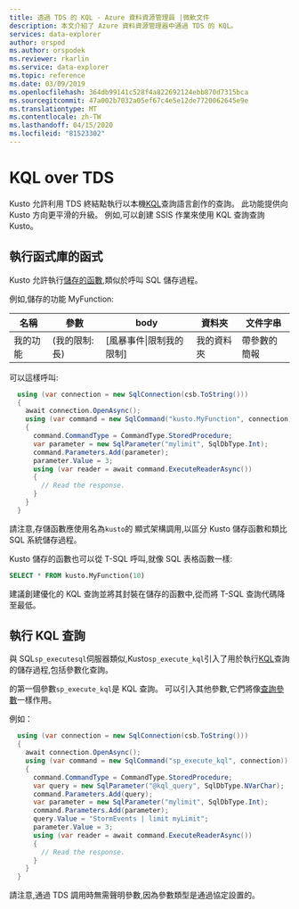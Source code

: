 ```yaml
---
title: 透過 TDS 的 KQL - Azure 資料資源管理員 |微軟文件
description: 本文介紹了 Azure 資料資源管理器中通過 TDS 的 KQL。
services: data-explorer
author: orspod
ms.author: orspodek
ms.reviewer: rkarlin
ms.service: data-explorer
ms.topic: reference
ms.date: 03/09/2019
ms.openlocfilehash: 364db99141c528f4a822692124ebb870d7315bca
ms.sourcegitcommit: 47a002b7032a05ef67c4e5e12de7720062645e9e
ms.translationtype: MT
ms.contentlocale: zh-TW
ms.lasthandoff: 04/15/2020
ms.locfileid: "81523302"
---
```

# <a name="kql-over-tds"></a>KQL over TDS

Kusto 允許利用 TDS 終結點執行以本機[KQL](../../query/index.md)查詢語言創作的查詢。 此功能提供向 Kusto 方向更平滑的升級。 例如,可以創建 SSIS 作業來使用 KQL 查詢查詢 Kusto。

## <a name="executing-kusto-stored-functions"></a>執行函式庫的函式

Kusto 允許執行[儲存的函數](../../query/schema-entities/stored-functions.md),類似於呼叫 SQL 儲存過程。

例如,儲存的功能 MyFunction:

|名稱 |參數|body|資料夾|文件字串
|---|---|---|---|---
|我的功能 |(我的限制:長)| [風暴事件&#124;限制我的限制]|我的資料夾|帶參數的簡報||

可以這樣呼叫:

```csharp
  using (var connection = new SqlConnection(csb.ToString()))
  {
    await connection.OpenAsync();
    using (var command = new SqlCommand("kusto.MyFunction", connection))
    {
      command.CommandType = CommandType.StoredProcedure;
      var parameter = new SqlParameter("mylimit", SqlDbType.Int);
      command.Parameters.Add(parameter);
      parameter.Value = 3;
      using (var reader = await command.ExecuteReaderAsync())
      {
        // Read the response.
      }
    }
  }
```

請注意,存儲函數應使用名為`kusto`的 顯式架構調用,以區分 Kusto 儲存函數和類比 SQL 系統儲存過程。

Kusto 儲存的函數也可以從 T-SQL 呼叫,就像 SQL 表格函數一樣:

```sql
SELECT * FROM kusto.MyFunction(10)
```

建議創建優化的 KQL 查詢並將其封裝在儲存的函數中,從而將 T-SQL 查詢代碼降至最低。

## <a name="executing-kql-query"></a>執行 KQL 查詢

與 SQL`sp_executesql`伺服器類似,Kusto`sp_execute_kql`引入了用於執行[KQL](../../query/index.md)查詢的儲存過程,包括參數化查詢。

的第一個參數`sp_execute_kql`是 KQL 查詢。 可以引入其他參數,它們將像[查詢參數](../../query/queryparametersstatement.md)一樣作用。

例如：

```csharp
  using (var connection = new SqlConnection(csb.ToString()))
  {
    await connection.OpenAsync();
    using (var command = new SqlCommand("sp_execute_kql", connection))
    {
      command.CommandType = CommandType.StoredProcedure;
      var query = new SqlParameter("@kql_query", SqlDbType.NVarChar);
      command.Parameters.Add(query);
      var parameter = new SqlParameter("mylimit", SqlDbType.Int);
      command.Parameters.Add(parameter);
      query.Value = "StormEvents | limit myLimit";
      parameter.Value = 3;
      using (var reader = await command.ExecuteReaderAsync())
      {
        // Read the response.
      }
    }
  }
```

請注意,通過 TDS 調用時無需聲明參數,因為參數類型是通過協定設置的。